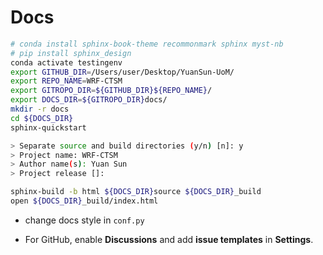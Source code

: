 # Docs

```bash
# conda install sphinx-book-theme recommonmark sphinx myst-nb
# pip install sphinx_design
conda activate testingenv
export GITHUB_DIR=/Users/user/Desktop/YuanSun-UoM/
export REPO_NAME=WRF-CTSM
export GITROPO_DIR=${GITHUB_DIR}${REPO_NAME}/
export DOCS_DIR=${GITROPO_DIR}docs/
mkdir -r docs
cd ${DOCS_DIR}
sphinx-quickstart

> Separate source and build directories (y/n) [n]: y
> Project name: WRF-CTSM
> Author name(s): Yuan Sun
> Project release []:

sphinx-build -b html ${DOCS_DIR}source ${DOCS_DIR}_build
open ${DOCS_DIR}_build/index.html
```

- change docs style in `conf.py`

- For GitHub, enable **Discussions** and add **issue templates** in **Settings**.